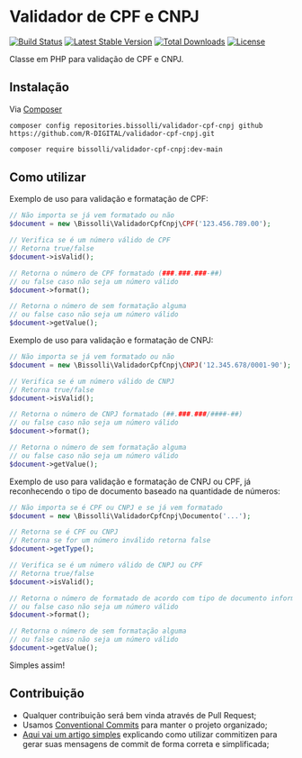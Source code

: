 # Validador de CPF e CNPJ 

[![Build Status](https://travis-ci.org/bissolli/validador-cpf-cnpj.svg?branch=master)](https://travis-ci.org/bissolli/validador-cpf-cnpj)
[![Latest Stable Version](https://poser.pugx.org/bissolli/validador-cpf-cnpj/v/stable)](https://packagist.org/packages/bissolli/validador-cpf-cnpj)
[![Total Downloads](https://poser.pugx.org/bissolli/validador-cpf-cnpj/downloads)](https://packagist.org/packages/bissolli/validador-cpf-cnpj)
[![License](https://poser.pugx.org/bissolli/validador-cpf-cnpj/license)](https://packagist.org/packages/bissolli/validador-cpf-cnpj)

Classe em PHP para validação de CPF e CNPJ.


## Instalação
Via [Composer](http://getcomposer.org)

```
composer config repositories.bissolli/validador-cpf-cnpj github https://github.com/R-DIGITAL/validador-cpf-cnpj.git
```

```bash
composer require bissolli/validador-cpf-cnpj:dev-main
```


## Como utilizar

Exemplo de uso para validação e formatação de CPF:
```php
// Não importa se já vem formatado ou não
$document = new \Bissolli\ValidadorCpfCnpj\CPF('123.456.789.00');

// Verifica se é um número válido de CPF
// Retorna true/false
$document->isValid();

// Retorna o número de CPF formatado (###.###.###-##)
// ou false caso não seja um número válido
$document->format();

// Retorna o número de sem formatação alguma
// ou false caso não seja um número válido
$document->getValue();
```


Exemplo de uso para validação e formatação de CNPJ:
```php
// Não importa se já vem formatado ou não
$document = new \Bissolli\ValidadorCpfCnpj\CNPJ('12.345.678/0001-90');

// Verifica se é um número válido de CNPJ
// Retorna true/false
$document->isValid();

// Retorna o número de CNPJ formatado (##.###.###/####-##)
// ou false caso não seja um número válido
$document->format();

// Retorna o número de sem formatação alguma
// ou false caso não seja um número válido
$document->getValue();
```


Exemplo de uso para validação e formatação de CNPJ ou CPF, já reconhecendo o tipo de documento baseado na quantidade de números:
```php
// Não importa se é CPF ou CNPJ e se já vem formatado
$document = new \Bissolli\ValidadorCpfCnpj\Documento('...');

// Retorna se é CPF ou CNPJ 
// Retorna se for um número inválido retorna false
$document->getType();

// Verifica se é um número válido de CNPJ ou CPF
// Retorna true/false
$document->isValid();

// Retorna o número de formatado de acordo com tipo de documento informado
// ou false caso não seja um número válido
$document->format();

// Retorna o número de sem formatação alguma
// ou false caso não seja um número válido
$document->getValue();
```

Simples assim!

## Contribuição

- Qualquer contribuição será bem vinda através de Pull Request;
- Usamos [Conventional Commits](https://www.conventionalcommits.org/) para manter o projeto organizado;
- [Aqui vai um artigo simples](https://medium.com/@klauskpm/how-to-create-good-commit-messages-67943d30cced) explicando como utilizar commitizen para gerar suas mensagens de commit de forma correta e simplificada;
